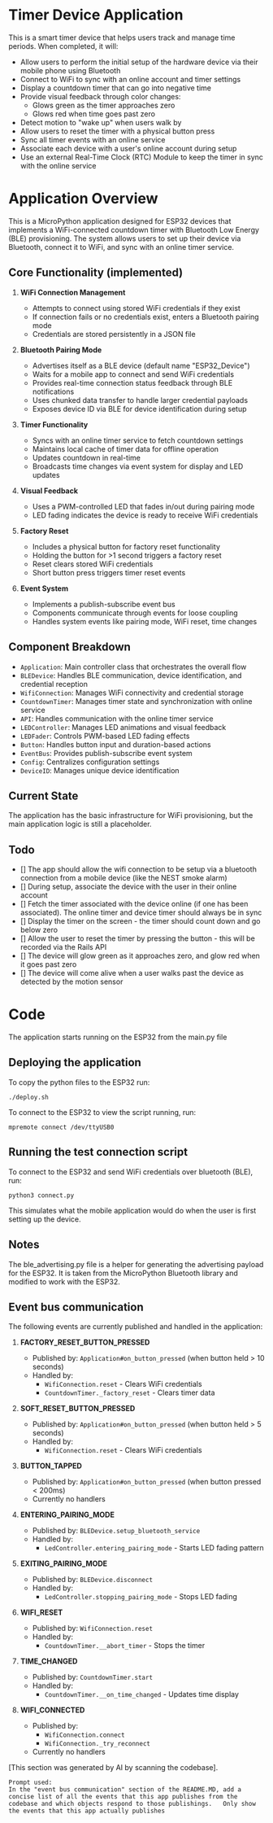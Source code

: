 # Timer Device Application

This is a smart timer device that helps users track and manage time periods. When completed, it will:

- Allow users to perform the initial setup of the hardware device via their mobile phone using Bluetooth
- Connect to WiFi to sync with an online account and timer settings
- Display a countdown timer that can go into negative time
- Provide visual feedback through color changes:
  - Glows green as the timer approaches zero
  - Glows red when time goes past zero
- Detect motion to "wake up" when users walk by
- Allow users to reset the timer with a physical button press
- Sync all timer events with an online service
- Associate each device with a user's online account during setup
- Use an external Real-Time Clock (RTC) Module to keep the timer in sync with the online service

# Application Overview

This is a MicroPython application designed for ESP32 devices that implements a WiFi-connected countdown timer with Bluetooth Low Energy (BLE) provisioning. The system allows users to set up their device via Bluetooth, connect it to WiFi, and sync with an online timer service.

## Core Functionality (implemented)

1. **WiFi Connection Management**
   - Attempts to connect using stored WiFi credentials if they exist
   - If connection fails or no credentials exist, enters a Bluetooth pairing mode
   - Credentials are stored persistently in a JSON file

2. **Bluetooth Pairing Mode**
   - Advertises itself as a BLE device (default name "ESP32_Device")
   - Waits for a mobile app to connect and send WiFi credentials
   - Provides real-time connection status feedback through BLE notifications
   - Uses chunked data transfer to handle larger credential payloads
   - Exposes device ID via BLE for device identification during setup

3. **Timer Functionality**
   - Syncs with an online timer service to fetch countdown settings
   - Maintains local cache of timer data for offline operation
   - Updates countdown in real-time
   - Broadcasts time changes via event system for display and LED updates

4. **Visual Feedback**
   - Uses a PWM-controlled LED that fades in/out during pairing mode
   - LED fading indicates the device is ready to receive WiFi credentials

5. **Factory Reset**
   - Includes a physical button for factory reset functionality
   - Holding the button for >1 second triggers a factory reset
   - Reset clears stored WiFi credentials
   - Short button press triggers timer reset events

6. **Event System**
   - Implements a publish-subscribe event bus
   - Components communicate through events for loose coupling
   - Handles system events like pairing mode, WiFi reset, time changes

## Component Breakdown

- `Application`: Main controller class that orchestrates the overall flow
- `BLEDevice`: Handles BLE communication, device identification, and credential reception
- `WifiConnection`: Manages WiFi connectivity and credential storage
- `CountdownTimer`: Manages timer state and synchronization with online service
- `API`: Handles communication with the online timer service
- `LEDController`: Manages LED animations and visual feedback
- `LEDFader`: Controls PWM-based LED fading effects
- `Button`: Handles button input and duration-based actions
- `EventBus`: Provides publish-subscribe event system
- `Config`: Centralizes configuration settings
- `DeviceID`: Manages unique device identification

## Current State

The application has the basic infrastructure for WiFi provisioning, but the main application logic is still a placeholder.

## Todo 

- [] The app should allow the wifi connection to be setup via a bluetooth connection from a mobile device (like the NEST smoke alarm)
- [] During setup, associate the device with the user in their online account
- [] Fetch the timer associated with the device online (if one has been associated). The online timer and device timer should always be in sync
- [] Display the timer on the screen - the timer should count down and go below zero
- [] Allow the user to reset the timer by pressing the button - this will be recorded via the Rails API
- [] The device will glow green as it approaches zero,  and glow red when it goes past zero
- [] The device will come alive when a user walks past the device as detected by the motion sensor


# Code

The application starts running on the ESP32 from the main.py file

## Deploying the application

To copy the python files to the ESP32 run:
```
./deploy.sh
```

To connect to the ESP32 to view the script running, run:
```
mpremote connect /dev/ttyUSB0 
```

## Running the test connection script

To connect to the ESP32 and send WiFi credentials over bluetooth (BLE), run:
```
python3 connect.py
```
This simulates what the mobile application would do when the user is first setting up the device.


## Notes

The ble_advertising.py file is a helper for generating the advertising payload for the ESP32.  It is taken from the MicroPython Bluetooth library and modified to work with the ESP32.

## Event bus communication

The following events are currently published and handled in the application:

1. **FACTORY_RESET_BUTTON_PRESSED**
   - Published by: `Application#on_button_pressed` (when button held > 10 seconds)
   - Handled by:
     - `WifiConnection.reset` - Clears WiFi credentials
     - `CountdownTimer._factory_reset` - Clears timer data

2. **SOFT_RESET_BUTTON_PRESSED**
   - Published by: `Application#on_button_pressed` (when button held > 5 seconds)
   - Handled by:
     - `WifiConnection.reset` - Clears WiFi credentials

3. **BUTTON_TAPPED**
   - Published by: `Application#on_button_pressed` (when button pressed < 200ms)
   - Currently no handlers

4. **ENTERING_PAIRING_MODE**
   - Published by: `BLEDevice.setup_bluetooth_service`
   - Handled by:
     - `LedController.entering_pairing_mode` - Starts LED fading pattern

5. **EXITING_PAIRING_MODE**
   - Published by: `BLEDevice.disconnect`
   - Handled by:
     - `LedController.stopping_pairing_mode` - Stops LED fading

6. **WIFI_RESET**
   - Published by: `WifiConnection.reset`
   - Handled by:
     - `CountdownTimer.__abort_timer` - Stops the timer

7. **TIME_CHANGED**
   - Published by: `CountdownTimer.start`
   - Handled by:
     - `CountdownTimer.__on_time_changed` - Updates time display

8. **WIFI_CONNECTED**
   - Published by: 
     - `WifiConnection.connect`
     - `WifiConnection._try_reconnect`
   - Currently no handlers

[This section was generated by AI by scanning the codebase].

```
Prompt used:
In the "event bus communication" section of the README.MD, add a concise list of all the events that this app publishes from the codebase and which objects respond to those publishings.   Only show the events that this app actually publishes
```
